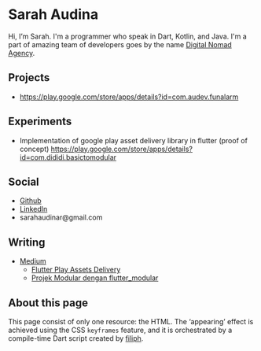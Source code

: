 # Sarah Audina

Hi, I’m Sarah. I'm a programmer who speak in Dart, Kotlin, and Java. I'm a part of amazing team of developers goes by the name [Digital Nomad Agency](https://www.dnadeveloper.com/).

## Projects
* https://play.google.com/store/apps/details?id=com.audev.funalarm

## Experiments
* Implementation of google play asset delivery library in flutter (proof of concept)
  https://play.google.com/store/apps/details?id=com.dididi.basictomodular

## Social

* [Github](https://github.com/yogurtpopss)
* [LinkedIn](https://www.linkedin.com/in/sarahaudina)
* sarahaudinar<span style="display:none"></span>@gmail<span style="display:none"></span>.com

## Writing

* [Medium](https://medium.com/@sarahaudinar)
  * [Flutter Play Assets Delivery](https://medium.com/tlabcircle/flutter-play-assets-delivery-29a17ede9cf5)
  * [Projek Modular dengan flutter_modular](https://medium.com/tlabcircle/projek-modular-dengan-flutter-modular-51ac9da96d56)

## About this page

This page consist of only one resource: the HTML.
The ‘appearing’ effect is achieved using the CSS `keyframes` feature, and it is
orchestrated by a compile-time Dart script created by [filiph](https://github.com/filiph/filiphnet/blob/master/tool/spanify.dart).